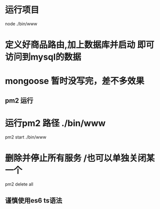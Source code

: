 # 运行项目
node ./bin/www

# 定义好商品路由,加上数据库并启动 即可访问到mysql的数据

# mongoose 暂时没写完，差不多效果

## pm2 运行
# 运行pm2 路径 ./bin/www
pm2 start ./bin/www

# 删除并停止所有服务 /也可以单独关闭某一个
pm2 delete all


## 谨慎使用es6 ts语法

